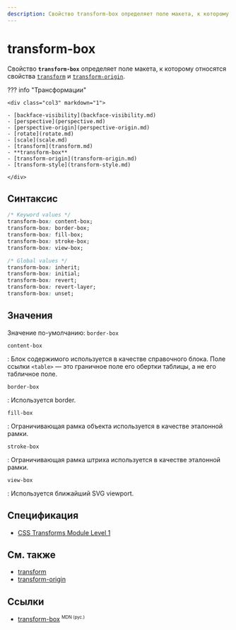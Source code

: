 ```yaml
---
description: Свойство transform-box определяет поле макета, к которому относятся свойства transform и transform-origin
---
```


# transform-box

Свойство **`transform-box`** определяет поле макета, к которому относятся свойства [`transform`](transform.md) и [`transform-origin`](transform-origin.md).

??? info "Трансформации"

    <div class="col3" markdown="1">

    - [backface-visibility](backface-visibility.md)
    - [perspective](perspective.md)
    - [perspective-origin](perspective-origin.md)
    - [rotate](rotate.md)
    - [scale](scale.md)
    - [transform](transform.md)
    - **transform-box**
    - [transform-origin](transform-origin.md)
    - [transform-style](transform-style.md)

    </div>

## Синтаксис

```css
/* Keyword values */
transform-box: content-box;
transform-box: border-box;
transform-box: fill-box;
transform-box: stroke-box;
transform-box: view-box;

/* Global values */
transform-box: inherit;
transform-box: initial;
transform-box: revert;
transform-box: revert-layer;
transform-box: unset;
```

## Значения

Значение по-умолчанию: `border-box`

`content-box`

: Блок содержимого используется в качестве справочного блока. Поле ссылки `<table>` — это граничное поле его обертки таблицы, а не его табличное поле.

`border-box`

: Используется border.

`fill-box`

: Ограничивающая рамка объекта используется в качестве эталонной рамки.

`stroke-box`

: Ограничивающая рамка штриха используется в качестве эталонной рамки.

`view-box`

: Используется ближайший SVG viewport.

## Спецификация

-   [CSS Transforms Module Level 1](https://w3c.github.io/csswg-drafts/css-transforms/#transform-box)

## См. также

-   [transform](transform.md)
-   [transform-origin](transform-origin.md)

## Ссылки

-   [transform-box](https://developer.mozilla.org/ru/docs/Web/CSS/transform-box) <sup><small>MDN (рус.)</small></sup>
